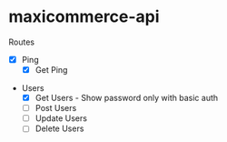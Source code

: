 # maxicommerce-api

Routes

- [x] Ping
    - [x] Get Ping
- Users
    - [x] Get Users - Show password only with basic auth
    - [ ] Post Users
    - [ ] Update Users
    - [ ] Delete Users
